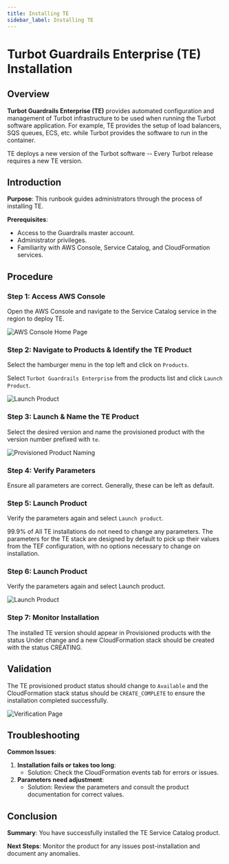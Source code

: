 ```yaml
---
title: Installing TE
sidebar_label: Installing TE
---
```


# Turbot Guardrails Enterprise (TE) Installation

## Overview

**Turbot Guardrails Enterprise (TE)** provides automated configuration and management of
Turbot infrastructure to be used when running the Turbot software application.
For example, TE provides the setup of load balancers, SQS queues, ECS, etc.
while Turbot provides the software to run in the container.

TE deploys a new version of the Turbot software -- Every Turbot release requires
a new TE version.

## Introduction

**Purpose**: This runbook guides administrators through the process of installing TE.

**Prerequisites**:
- Access to the Guardrails master account.
- Administrator privileges.
- Familiarity with AWS Console, Service Catalog, and CloudFormation services.

## Procedure

### Step 1: Access AWS Console

Open the AWS Console and navigate to the Service Catalog service in the region to deploy TE.

![AWS Console Home Page](/images/docs/guardrails/runbooks/enterprise-install/installing-te/aws-console.png)

### Step 2: Navigate to Products & Identify the TE Product

Select the hamburger menu in the top left and click on `Products`.

Select `Turbot Guardrails Enterprise` from the products list and click `Launch Product`.

![Launch Product ](/images/docs/guardrails/runbooks/enterprise-install/installing-te/aws-service-catalog-launch-product.png)


### Step 3: Launch & Name the TE Product

Select the desired version and name the provisioned product with the version number prefixed with `te`.

![Provisioned Product Naming](/images/docs/guardrails/runbooks/enterprise-install/installing-te/provisioned_product_naming.png)

### Step 4: Verify Parameters

Ensure all parameters are correct. Generally, these can be left as default.

<!-- ![Parameters Verification Page](screenshot_parameters_verification.png) -->

### Step 5: Launch Product

Verify the parameters again and select `Launch product`.

99.9% of All TE installations do not need to change any parameters.  The parameters for the TE stack are designed by default to pick up their values from the TEF configuration, with no options necessary to change on installation.

### Step 6: Launch Product

Verify the parameters again and select Launch product.

![Launch Product](/images/docs/guardrails/runbooks/enterprise-install/installing-te/aws-service-catalog-launch-action.png)


### Step 7: Monitor Installation

The installed TE version should appear in Provisioned products with the status Under change and a new CloudFormation stack should be created with the status CREATING.

## Validation

The TE provisioned product status should change to `Available` and the CloudFormation stack status should be `CREATE_COMPLETE` to ensure the installation completed successfully.

![Verification Page](/images/docs/guardrails/runbooks/enterprise-install/installing-te/aws-service-catalog-verification-page.png)


## Troubleshooting

**Common Issues**:

1. **Installation fails or takes too long**:
    - Solution: Check the CloudFormation events tab for errors or issues.
2. **Parameters need adjustment**:
    - Solution: Review the parameters and consult the product documentation for correct values.

## Conclusion

**Summary**: You have successfully installed the TE Service Catalog product.

**Next Steps**: Monitor the product for any issues post-installation and document any anomalies.
